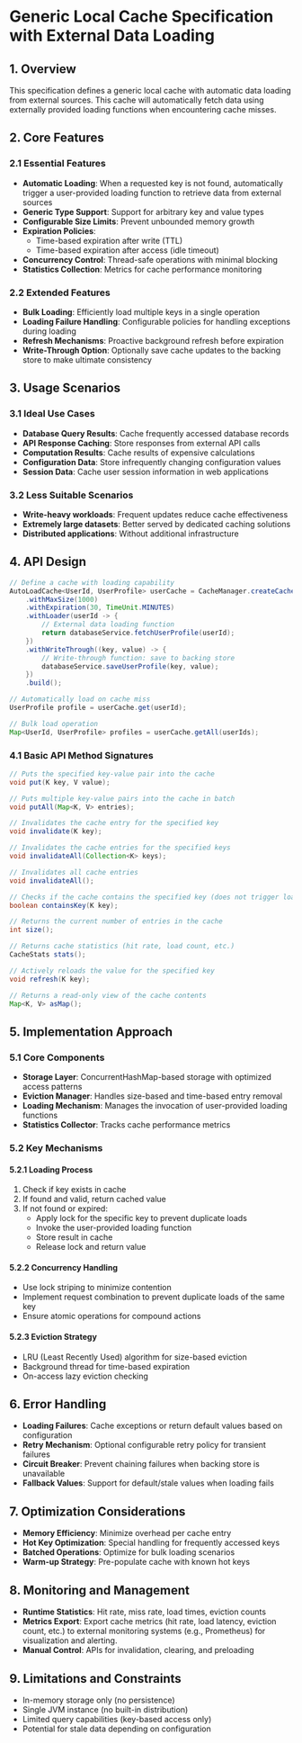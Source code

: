 # Generic Local Cache Specification with External Data Loading

## 1. Overview

This specification defines a generic local cache with automatic data loading from external sources. This cache will automatically fetch data using externally provided loading functions when encountering cache misses.

## 2. Core Features

### 2.1 Essential Features

- **Automatic Loading**: When a requested key is not found, automatically trigger a user-provided loading function to retrieve data from external sources
- **Generic Type Support**: Support for arbitrary key and value types
- **Configurable Size Limits**: Prevent unbounded memory growth
- **Expiration Policies**:
  - Time-based expiration after write (TTL)
  - Time-based expiration after access (idle timeout)
- **Concurrency Control**: Thread-safe operations with minimal blocking
- **Statistics Collection**: Metrics for cache performance monitoring

### 2.2 Extended Features

- **Bulk Loading**: Efficiently load multiple keys in a single operation
- **Loading Failure Handling**: Configurable policies for handling exceptions during loading
- **Refresh Mechanisms**: Proactive background refresh before expiration
- **Write-Through Option**: Optionally save cache updates to the backing store to make ultimate consistency

## 3. Usage Scenarios

### 3.1 Ideal Use Cases

- **Database Query Results**: Cache frequently accessed database records
- **API Response Caching**: Store responses from external API calls
- **Computation Results**: Cache results of expensive calculations
- **Configuration Data**: Store infrequently changing configuration values
- **Session Data**: Cache user session information in web applications

### 3.2 Less Suitable Scenarios

- **Write-heavy workloads**: Frequent updates reduce cache effectiveness
- **Extremely large datasets**: Better served by dedicated caching solutions
- **Distributed applications**: Without additional infrastructure

## 4. API Design

```java
// Define a cache with loading capability
AutoLoadCache<UserId, UserProfile> userCache = CacheManager.createCache()
    .withMaxSize(1000)
    .withExpiration(30, TimeUnit.MINUTES)
    .withLoader(userId -> {
        // External data loading function
        return databaseService.fetchUserProfile(userId);
    })
    .withWriteThrough((key, value) -> {
        // Write-through function: save to backing store
        databaseService.saveUserProfile(key, value);
    })
    .build();

// Automatically load on cache miss
UserProfile profile = userCache.get(userId);

// Bulk load operation
Map<UserId, UserProfile> profiles = userCache.getAll(userIds);
```

### 4.1 Basic API Method Signatures

```java
// Puts the specified key-value pair into the cache
void put(K key, V value);

// Puts multiple key-value pairs into the cache in batch
void putAll(Map<K, V> entries);

// Invalidates the cache entry for the specified key
void invalidate(K key);

// Invalidates the cache entries for the specified keys
void invalidateAll(Collection<K> keys);

// Invalidates all cache entries
void invalidateAll();

// Checks if the cache contains the specified key (does not trigger loading)
boolean containsKey(K key);

// Returns the current number of entries in the cache
int size();

// Returns cache statistics (hit rate, load count, etc.)
CacheStats stats();

// Actively reloads the value for the specified key
void refresh(K key);

// Returns a read-only view of the cache contents
Map<K, V> asMap();
```

## 5. Implementation Approach

### 5.1 Core Components

- **Storage Layer**: ConcurrentHashMap-based storage with optimized access patterns
- **Eviction Manager**: Handles size-based and time-based entry removal
- **Loading Mechanism**: Manages the invocation of user-provided loading functions
- **Statistics Collector**: Tracks cache performance metrics

### 5.2 Key Mechanisms

#### 5.2.1 Loading Process

1. Check if key exists in cache
2. If found and valid, return cached value
3. If not found or expired:
   - Apply lock for the specific key to prevent duplicate loads
   - Invoke the user-provided loading function
   - Store result in cache
   - Release lock and return value

#### 5.2.2 Concurrency Handling

- Use lock striping to minimize contention
- Implement request combination to prevent duplicate loads of the same key
- Ensure atomic operations for compound actions

#### 5.2.3 Eviction Strategy

- LRU (Least Recently Used) algorithm for size-based eviction
- Background thread for time-based expiration
- On-access lazy eviction checking

## 6. Error Handling

- **Loading Failures**: Cache exceptions or return default values based on configuration
- **Retry Mechanism**: Optional configurable retry policy for transient failures
- **Circuit Breaker**: Prevent chaining failures when backing store is unavailable
- **Fallback Values**: Support for default/stale values when loading fails

## 7. Optimization Considerations

- **Memory Efficiency**: Minimize overhead per cache entry
- **Hot Key Optimization**: Special handling for frequently accessed keys
- **Batched Operations**: Optimize for bulk loading scenarios
- **Warm-up Strategy**: Pre-populate cache with known hot keys

## 8. Monitoring and Management

- **Runtime Statistics**: Hit rate, miss rate, load times, eviction counts
- **Metrics Export**: Export cache metrics (hit rate, load latency, eviction count, etc.) to external monitoring systems (e.g., Prometheus) for visualization and alerting.
- **Manual Control**: APIs for invalidation, clearing, and preloading

## 9. Limitations and Constraints

- In-memory storage only (no persistence)
- Single JVM instance (no built-in distribution)
- Limited query capabilities (key-based access only)
- Potential for stale data depending on configuration
